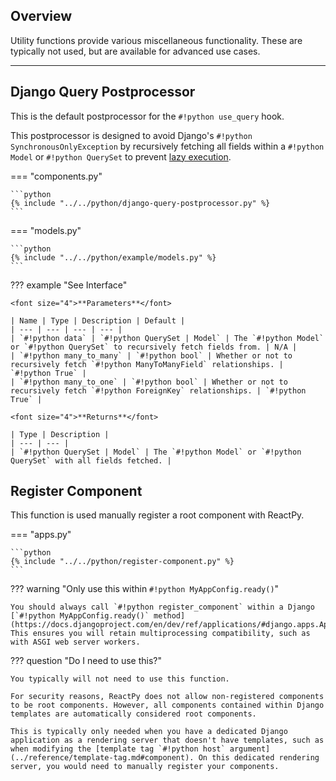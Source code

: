 ## Overview

<p class="intro" markdown>

Utility functions provide various miscellaneous functionality. These are typically not used, but are available for advanced use cases.

</p>

---

## Django Query Postprocessor

This is the default postprocessor for the `#!python use_query` hook.

This postprocessor is designed to avoid Django's `#!python SynchronousOnlyException` by recursively fetching all fields within a `#!python Model` or `#!python QuerySet` to prevent [lazy execution](https://docs.djangoproject.com/en/dev/topics/db/queries/#querysets-are-lazy).

=== "components.py"

    ```python
    {% include "../../python/django-query-postprocessor.py" %}
    ```

=== "models.py"

    ```python
    {% include "../../python/example/models.py" %}
    ```

??? example "See Interface"

    <font size="4">**Parameters**</font>

    | Name | Type | Description | Default |
    | --- | --- | --- | --- |
    | `#!python data` | `#!python QuerySet | Model` | The `#!python Model` or `#!python QuerySet` to recursively fetch fields from. | N/A |
    | `#!python many_to_many` | `#!python bool` | Whether or not to recursively fetch `#!python ManyToManyField` relationships. | `#!python True` |
    | `#!python many_to_one` | `#!python bool` | Whether or not to recursively fetch `#!python ForeignKey` relationships. | `#!python True` |

    <font size="4">**Returns**</font>

    | Type | Description |
    | --- | --- |
    | `#!python QuerySet | Model` | The `#!python Model` or `#!python QuerySet` with all fields fetched. |

## Register Component

This function is used manually register a root component with ReactPy.

=== "apps.py"

    ```python
    {% include "../../python/register-component.py" %}
    ```

??? warning "Only use this within `#!python MyAppConfig.ready()`"

    You should always call `#!python register_component` within a Django [`#!python MyAppConfig.ready()` method](https://docs.djangoproject.com/en/dev/ref/applications/#django.apps.AppConfig.ready). This ensures you will retain multiprocessing compatibility, such as with ASGI web server workers.

??? question "Do I need to use this?"

    You typically will not need to use this function.

    For security reasons, ReactPy does not allow non-registered components to be root components. However, all components contained within Django templates are automatically considered root components.

    This is typically only needed when you have a dedicated Django application as a rendering server that doesn't have templates, such as when modifying the [template tag `#!python host` argument](../reference/template-tag.md#component). On this dedicated rendering server, you would need to manually register your components.

